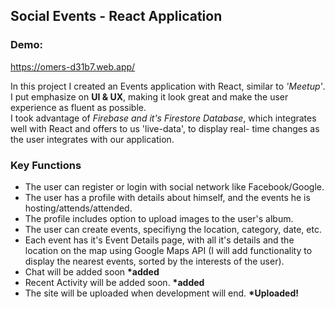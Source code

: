 ## Social Events - React Application
### Demo:

https://omers-d31b7.web.app/

In this project I created an Events application with React, similar to *'Meetup'*.<br>
I put emphasize on **UI & UX**, making it look great and make the user experience as fluent as possible.<br>
I took advantage of *Firebase and it's Firestore Database*, which integrates well with React and offers to us 'live-data', to display real- time changes as the user integrates with our application.

### Key Functions

* The user can register or login with social network like Facebook/Google.
* The user has a profile with details about himself, and the events he is hosting/attends/attended.
* The profile includes option to upload images to the user's album.
* The user can create events, specifiyng the location, category, date, etc.
* Each event has it's Event Details page, with all it's details and the location on the map using Google Maps API (I will add functionality to display the nearest events, sorted by the interests of the user).
* Chat will be added soon __*added__
* Recent Activity will be added soon. __*added__
* The site will be uploaded when development will end. __*Uploaded!__





